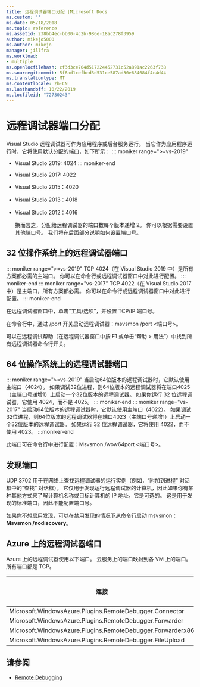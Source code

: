 ```yaml
---
title: 远程调试器端口分配 |Microsoft Docs
ms.custom: ''
ms.date: 05/18/2018
ms.topic: reference
ms.assetid: 238bb4ec-bb00-4c2b-986e-18ac278f3959
author: mikejo5000
ms.author: mikejo
manager: jillfra
ms.workload:
- multiple
ms.openlocfilehash: cf3d3ce704d517224452731c52a891ac2263f738
ms.sourcegitcommit: 5f6ad1cefbcd3d531ce587ad30e684684f4c4d44
ms.translationtype: MT
ms.contentlocale: zh-CN
ms.lasthandoff: 10/22/2019
ms.locfileid: "72730243"
---
```

# <a name="remote-debugger-port-assignments"></a>远程调试器端口分配
Visual Studio 远程调试器可作为应用程序或后台服务运行。 当它作为应用程序运行时，它将使用默认分配的端口，如下所示：
::: moniker range=">=vs-2019"
- Visual Studio 2019: 4024
::: moniker-end
- Visual Studio 2017: 4022

- Visual Studio 2015：4020

- Visual Studio 2013：4018

- Visual Studio 2012：4016

  换而言之，分配给远程调试器的端口数每个版本递增 2。 你可以根据需要设置其他端口号。 我们将在后面部分说明如何设置端口号。

## <a name="the-remote-debugger-port-on-32-bit-operating-systems"></a>32 位操作系统上的远程调试器端口

::: moniker range=">=vs-2019"
 TCP 4024（在 Visual Studio 2019 中）是所有方案都必需的主端口。 你可以在命令行或远程调试器窗口中对此进行配置。
::: moniker-end
::: moniker range="vs-2017"
 TCP 4022（在 Visual Studio 2017 中）是主端口，所有方案都必需。 你可以在命令行或远程调试器窗口中对此进行配置。
::: moniker-end

 在远程调试器窗口中，单击“工具/选项”，并设置 TCP/IP 端口号。

 在命令行中，通过 /port 开关启动远程调试器：msvsmon /port \<端口号>。

 可以在远程调试帮助（在远程调试器窗口中按 F1 或单击“帮助 > 用法”）中找到所有远程调试器命令行开关。

## <a name="the-remote-debugger-port-on-64-bit-operating-systems"></a>64 位操作系统上的远程调试器端口
::: moniker range=">=vs-2019"
 当启动64位版本的远程调试器时，它默认使用主端口（4024）。  如果调试32位进程，则64位版本的远程调试器将在端口4025（主端口号递增1）上启动一个32位版本的远程调试器。 如果你运行 32 位远程调试器，它使用 4024，而不是 4025。
::: moniker-end
::: moniker range="vs-2017"
 当启动64位版本的远程调试器时，它默认使用主端口（4022）。  如果调试32位进程，则64位版本的远程调试器将在端口4023（主端口号递增1）上启动一个32位版本的远程调试器。 如果运行 32 位远程调试器，它将使用 4022，而不使用 4023。
:::moniker-end

 此端口可在命令行中进行配置：Msvsmon /wow64port \<端口号>。

## <a name="the-discovery-port"></a>发现端口
 UDP 3702 用于在网络上查找远程调试器的运行实例（例如，“附加到进程” 对话框中的“查找” 对话框）。 它仅用于发现运行远程调试器的计算机，因此如果你有某种其他方式来了解计算机名称或目标计算机的 IP 地址，它是可选的。 这是用于发现的标准端口，因此不能配置端口号。

 如果你不想启用发现，可以在禁用发现的情况下从命令行启动 msvsmon：  **Msvsmon /nodiscovery**。

## <a name="remote-debugger-ports-on-azure"></a>Azure 上的远程调试器端口
 Azure 上的远程调试器使用以下端口。 云服务上的端口映射到各 VM 上的端口。 所有端口都是 TCP。

|连接|云服务上的端口|VM 上的端口|
|-|-|-|
|Microsoft.WindowsAzure.Plugins.RemoteDebugger.Connector|30400|30398|
|Microsoft.WindowsAzure.Plugins.RemoteDebugger.Forwarder|31400|31398|
|Microsoft.WindowsAzure.Plugins.RemoteDebugger.Forwarderx86|31401|31399|
|Microsoft.WindowsAzure.Plugins.RemoteDebugger.FileUpload|32400|32398|

## <a name="see-also"></a>请参阅
- [Remote Debugging](../debugger/remote-debugging.md)